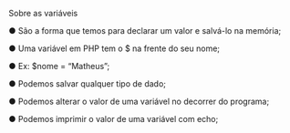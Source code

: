 Sobre as variáveis

● São a forma que temos para declarar um valor e salvá-lo na memória;

● Uma variável em PHP tem o $ na frente do seu nome;

● Ex: $nome = “Matheus”;

● Podemos salvar qualquer tipo de dado;

● Podemos alterar o valor de uma variável no decorrer do programa;

● Podemos imprimir o valor de uma variável com echo;